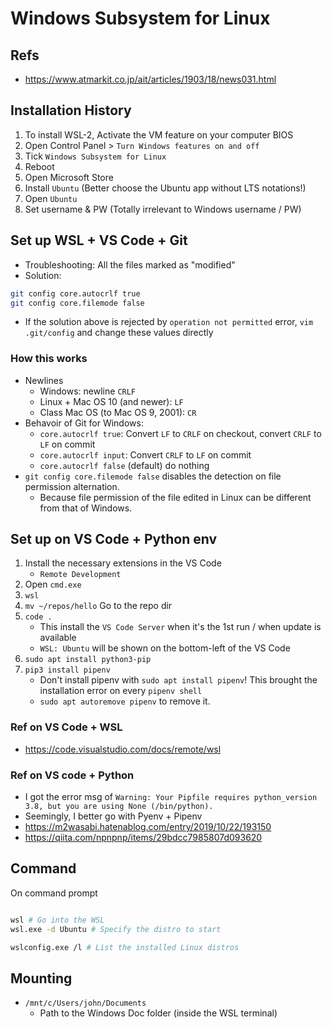 # Windows Subsystem for Linux

## Refs

- https://www.atmarkit.co.jp/ait/articles/1903/18/news031.html


## Installation History

1. To install WSL-2, Activate the VM feature on your computer BIOS
1. Open Control Panel > `Turn Windows features on and off`
2. Tick `Windows Subsystem for Linux`
3. Reboot
4. Open Microsoft Store
5. Install `Ubuntu` (Better choose the Ubuntu app without LTS notations!)
6. Open `Ubuntu`
7. Set username & PW (Totally irrelevant to Windows username / PW)

## Set up WSL + VS Code + Git

- Troubleshooting: All the files marked as "modified"
- Solution:

```sh
git config core.autocrlf true
git config core.filemode false
```

- If the solution above is rejected by `operation not permitted` error, `vim .git/config` and change these values directly

### How this works

- Newlines
  - Windows: newline `CRLF`
  - Linux + Mac OS 10 (and newer): `LF`
  - Class Mac OS (to Mac OS 9, 2001): `CR`
- Behavoir of Git for Windows:
  - `core.autocrlf true`: Convert `LF` to `CRLF` on checkout, convert `CRLF` to `LF` on commit
  - `core.autocrlf input`: Convert `CRLF` to `LF` on commit
  - `core.autocrlf false` (default) do nothing
- `git config core.filemode false` disables the detection on file permission alternation.
  - Because file permission of the file edited in Linux can be different from that of Windows.


## Set up on VS Code + Python env

1. Install the necessary extensions in the VS Code
    - `Remote Development`
1. Open `cmd.exe`
2. `wsl`
3. `mv ~/repos/hello` Go to the repo dir
4. `code .`
    - This install the `VS Code Server` when it's the 1st run / when update is available
    - `WSL: Ubuntu` will be shown on the bottom-left of the VS Code
6. `sudo apt install python3-pip`
7. `pip3 install pipenv`
    - Don't install pipenv with `sudo apt install pipenv`! This brought the installation error on every `pipenv shell`
    - `sudo apt autoremove pipenv` to remove it.

### Ref on VS Code + WSL

- https://code.visualstudio.com/docs/remote/wsl

### Ref on VS code + Python

- I got the error msg of `Warning: Your Pipfile requires python_version 3.8, but you are using None (/bin/python).`
- Seemingly, I better go with Pyenv + Pipenv
- https://m2wasabi.hatenablog.com/entry/2019/10/22/193150
- https://qiita.com/npnpnp/items/29bdcc7985807d093620

## Command

On command prompt

```sh

wsl # Go into the WSL
wsl.exe -d Ubuntu # Specify the distro to start

wslconfig.exe /l # List the installed Linux distros
```

## Mounting

- `/mnt/c/Users/john/Documents`
  - Path to the Windows Doc folder (inside the WSL terminal)